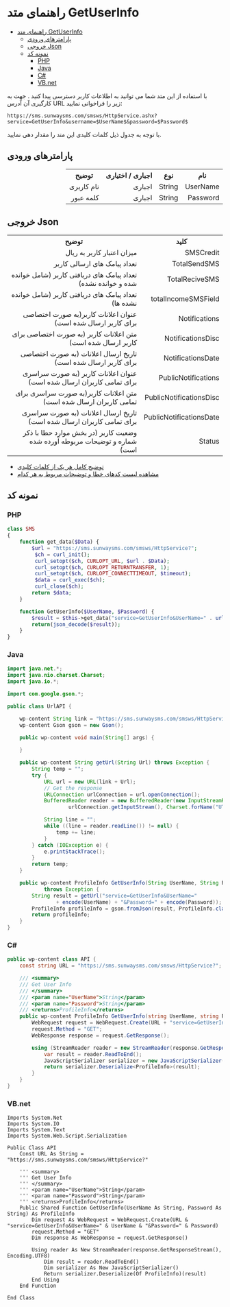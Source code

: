 # راهنمای متد GetUserInfo

- [راهنمای متد GetUserInfo](#راهنمای-متد-getuserinfo)
  - [پارامترهای ورودی](#پارامترهای-ورودی)
  - [خروجی Json](#خروجی-json)
  - [نمونه کد](#نمونه-کد)
    - [PHP](#php)
    - [Java](#java)
    - [C#](#c)
    - [VB.net](#vbnet)

با استفاده از این متد شما می توانید به اطلاعات کاربر دسترسی پیدا کنید . جهت به کارگیری آن آدرس URL زیر را فراخوانی نمایید:

```
https://sms.sunwaysms.com/smsws/HttpService.ashx?service=GetUserInfo&username=$UserName$&password=$Password$
```

با توجه به جدول ذیل کلمات کلیدی این متد را مقدار دهی نمایید.

## پارامترهای ورودی

<table dir="rtl" align="center">
<tr><th>نام</th><th>نوع</th><th>اجباری / اختیاری</th><th>توضیح</th></tr>
<tr><td>UserName</td><td>String</td><td>اجباری</td><td>نام کاربری</td></tr>
<tr><td>Password</td><td>String</td><td>اجباری</td><td>کلمه عبور</td></tr>
</table>

## خروجی Json

<table dir="rtl" align="center">
<tr><th>کلید</th><th>توضیح</th></tr>
<tr><td>SMSCredit</td><td>میزان اعتبار کاربر به ریال</td></tr>
<tr><td>TotalSendSMS</td><td>تعداد پیامک های ارسالی کاربر</td></tr>
<tr><td>TotalReciveSMS</td><td>تعداد پیامک های دریافتی کاربر (شامل خوانده شده و خوانده نشده)</td></tr>
<tr><td>totalIncomeSMSField</td><td>تعداد پیامک های دریافتی کاربر (شامل خوانده نشده ها)</td></tr>
<tr><td>Notifications</td><td>عنوان اعلانات کاربر(به صورت اختصاصی برای کاربر ارسال شده است)</td></tr>
<tr><td>NotificationsDisc</td><td>متن اعلانات کاربر (به صورت اختصاصی برای کاربر ارسال شده است)</td></tr>
<tr><td>NotificationsDate</td><td>تاریخ ارسال اعلانات (به صورت اختصاصی برای کاربر ارسال شده است)</td></tr>
<tr><td>PublicNotifications</td><td>عنوان اعلانات کاربر (به صورت سراسری برای تمامی کاربران ارسال شده است)</td></tr>
<tr><td>PublicNotificationsDisc</td><td>متن اعلانات کاربر(به صورت سراسری برای تمامی کاربران ارسال شده است)</td></tr>
<tr><td>PublicNotificationsDate</td><td>تاریخ ارسال اعلانات (به صورت سراسری برای تمامی کاربران ارسال شده است)</td></tr>
<tr><td>Status</td><td>وضعیت کاربر (در بخش موارد حطا با ذکر شماره و توضیحات مربوطه آورده شده است)</td></tr>
</table>

- [ توضیح کامل هر یک از کلمات کلیدی](https://github.com/sunwaysms/url/blob/main/Parameters.md)
- [مشاهده لیست کدهای خطا و توضیحات مربوط به هر کدام](https://github.com/sunwaysms/url/blob/main/Errors.md)

## نمونه کد

### PHP

```PHP
class SMS
{
    function get_data($Data) {
        $url = "https://sms.sunwaysms.com/smsws/HttpService?";
         $ch = curl_init();
         curl_setopt($ch, CURLOPT_URL, $url . $Data);
         curl_setopt($ch, CURLOPT_RETURNTRANSFER, 1);
         curl_setopt($ch, CURLOPT_CONNECTTIMEOUT, $timeout);
         $data = curl_exec($ch);
         curl_close($ch);
        return $data;
    }

    function GetUserInfo($UserName, $Password) {
        $result = $this->get_data("service=GetUserInfo&UserName=" . urlencode($UserName) . "&Password=" . urlencode($Password));
        return(json_decode($result));
    }
}
```

### Java

```Java
import java.net.*;
import java.nio.charset.Charset;
import java.io.*;

import com.google.gson.*;

public class UrlAPI {

    wp-content String link = "https://sms.sunwaysms.com/smsws/HttpService?";
    wp-content Gson gson = new Gson();

    public wp-content void main(String[] args) {
        
    }

    public wp-content String getUrl(String Url) throws Exception {
        String temp = "";
        try {
            URL url = new URL(link + Url);
            // Get the response
            URLConnection urlConnection = url.openConnection();
            BufferedReader reader = new BufferedReader(new InputStreamReader(
                    urlConnection.getInputStream(), Charset.forName("UTF-8")));

            String line = "";
            while ((line = reader.readLine()) != null) {
                temp += line;
            }
        } catch (IOException e) {
            e.printStackTrace();
        }
        return temp;
    }

    public wp-content ProfileInfo GetUserInfo(String UserName, String Password)
            throws Exception {
        String result = getUrl("service=GetUserInfo&UserName="
                + encode(UserName) + "&Password=" + encode(Password));
        ProfileInfo profileInfo = gson.fromJson(result, ProfileInfo.class);
        return profileInfo;
    }
}
```

### C#

```C#
public wp-content class API {
    const string URL = "https://sms.sunwaysms.com/smsws/HttpService?";

    /// <summary>
    /// Get User Info
    /// </summary>
    /// <param name="UserName">String</param>
    /// <param name="Password">String</param>
    /// <returns>ProfileInfo</returns>
    public wp-content ProfileInfo GetUserInfo(string UserName, string Password) {
        WebRequest request = WebRequest.Create(URL + "service=GetUserInfo&UserName=" + UserName + "&Password=" + Password);
        request.Method = "GET";
        WebResponse response = request.GetResponse();

        using (StreamReader reader = new StreamReader(response.GetResponseStream(), Encoding.UTF8)) {
            var result = reader.ReadToEnd();
            JavaScriptSerializer serializer = new JavaScriptSerializer();
            return serializer.Deserialize<ProfileInfo>(result);
        }
    }
}
```

### VB.net

```VB
Imports System.Net
Imports System.IO
Imports System.Text
Imports System.Web.Script.Serialization

Public Class API
    Const URL As String = "https://sms.sunwaysms.com/smsws/HttpService?"

    ''' <summary>
    ''' Get User Info
    ''' </summary>
    ''' <param name="UserName">String</param>
    ''' <param name="Password">String</param>
    ''' <returns>ProfileInfo</returns>
    Public Shared Function GetUserInfo(UserName As String, Password As String) As ProfileInfo
        Dim request As WebRequest = WebRequest.Create(URL & "service=GetUserInfo&UserName=" & UserName & "&Password=" & Password)
        request.Method = "GET"
        Dim response As WebResponse = request.GetResponse()

        Using reader As New StreamReader(response.GetResponseStream(), Encoding.UTF8)
            Dim result = reader.ReadToEnd()
            Dim serializer As New JavaScriptSerializer()
            Return serializer.Deserialize(Of ProfileInfo)(result)
        End Using
    End Function

End Class
```
